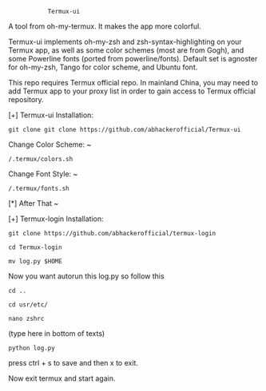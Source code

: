 
               Termux-ui

A tool from oh-my-termux. It makes the app more colorful.

Termux-ui implements oh-my-zsh and zsh-syntax-highlighting on your Termux app, as well as some color schemes (most are from Gogh), and some Powerline fonts (ported from powerline/fonts). Default set is agnoster for oh-my-zsh, Tango for color scheme, and Ubuntu font.

This repo requires Termux official repo. In mainland China, you may need to add Termux app to your proxy list in order to gain access to Termux official repository.

[+] Termux-ui Installation:
```
git clone git clone https://github.com/abhackerofficial/Termux-ui
```
Change Color Scheme: ~
```
/.termux/colors.sh
```
Change Font Style: ~
```
/.termux/fonts.sh
```

[*] After That ~

[+] Termux-login Installation:
```
git clone https://github.com/abhackerofficial/termux-login

cd Termux-login

mv log.py $HOME
```
Now you want autorun this log.py so follow this
```
cd ..

cd usr/etc/

nano zshrc
```
(type here in bottom of texts)
```
python log.py
```
press ctrl + s to save and then x to exit.

Now exit termux and start again.
